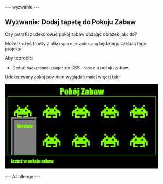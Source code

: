\--- wyzwanie \---

## Wyzwanie: Dodaj tapetę do Pokoju Zabaw

Czy potrafisz udekorować pokój zabaw dodając obrazek jako tło?

Możesz użyć tapety z pliku `space-invader.png` będącego częścią tego projektu.

Aby to zrobić:

+ Dodać `background-image:` do CSS `.room` dla pokoju zabaw. 

Udekorowany pokój powinien wyglądać mniej więcej tak:

![zrzut ekranu](images/rooms-games-finished.png)

\--- /challenge \---